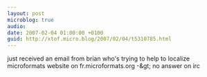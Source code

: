 ```yaml
---
layout: post
microblog: true
audio: 
date: 2007-02-04 01:00:00 +0100
guid: http://xtof.micro.blog/2007/02/04/t5310785.html
---
```

just received an email from brian who's trying to help to localize microformats website on fr.microformats.org -&amp;gt; no answer on irc
